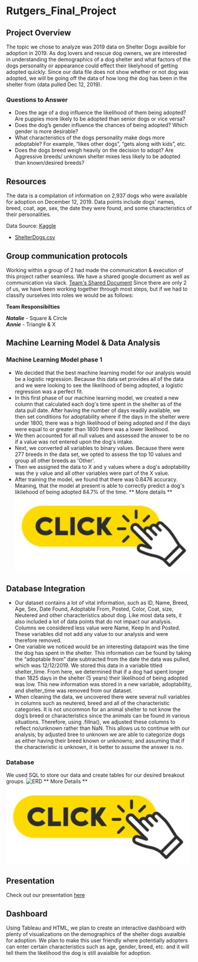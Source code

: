 # Rutgers_Final_Project
## Project Overview
The topic we chose to analyze was 2019 data on Shelter Dogs availble for adoption in 2019. As dog lovers and rescue dog owners, we are interested in understanding the demographics of a dog shelter and what factors of the dogs personality or appearance could effect their likelyhood of getting adopted quickly. Since our data file does not show whether or not dog was adopted, we will be going off the data of how long the dog has been in the shelter from (data pulled Dec 12, 2019).

### Questions to Answer
- Does the age of a dog influence the likelihood of them being adopted? Are puppies more likely to be adopted than senior dogs or vice versa?
- Does the dog’s gender influence the chances of being adopted? Which gender is more desirable?
- What characteristics of the dogs personality make dogs more adoptable? For example, “likes other dogs”, “gets along with kids”, etc.
- Does the dogs breed weigh heavily on the decision to adopt? Are Aggressive breeds/ unknown shelter mixes less likely to be adopted than known/desired breeds?


## Resources
The data is a compilation of information on 2,937 dogs who were available for adoption on December 12, 2019. Data points include dogs' names, breed, coat, age, sex, the date they were found, and some characteristics of their personalities.

Data Source: [Kaggle](https://www.kaggle.com/datasets/jmolitoris/adoptable-dogs)

- [ShelterDogs.csv](https://www.kaggle.com/datasets/jmolitoris/adoptable-dogs?select=ShelterDogs.csv)

## Group communication protocols
Working within a group of 2 had made the communication & execution of this project rather seamless. We have a shared google document as well as communication via slack.
[Team's Shared Document](https://docs.google.com/document/d/1KF-XNCNdnlLSpv6ixOsE8ZxQ-XxDwV9jrcZoqkKc6S8/edit) 
Since there are only 2 of us, we have been working together through most steps, but if we had to classify ourselves into roles we would be as follows:

**Team Responsibilties**

***Natalie*** - Square & Circle\
***Annie*** - Triangle & X

## Machine Learning Model & Data Analysis
### Machine Learning Model phase 1
- We decided that the best machine learning model for our analysis would be a logistic regression. Because this data set provides all of the data and we were looking to see the likelihood of being adopted, a logistic regression was a perfect fit. 
- In this first phase of our machine learning model, we created a new column that calculated each dog's time spent in the shelter as of the data pull date. After having the number of days readily available, we then set conditions for adoptability where if the days in the shelter were under 1800, there was a high likelihood of being adopted and if the days were equal to or greater than 1800 there was a lower likelihood. 
- We then accounted for all null values and assessed the answer to be no if a value was not entered upon the dog's intake.
- Next, we converted all variables to binary values. Because there were 277 breeds in the data set, we opted to assess the top 10 values and group all other breeds as 'Other'. 
- Then we assigned the data to X and y values where a dog's adoptability was the y value and all other variables were part of the X value.
- After training the model, we found that there was 0.8476 accuracy. Meaning, that the model at present is able to correctly predict a dog's likliehood of being adopted 84.7% of the time.
** More details **
[![](Resources/click.PNG)](https://github.com/nataliecagno/Rutgers_Final_Project/tree/Natalie)

## Database Integration
- Our dataset contains a lot of vital information, such as ID, Name, Breed, Age, Sex, Date Found, Adoptable From, Posted, Color, Coat, size, Neutered and other characteristics about dog. Like most data sets, it also included a lot of data points that do not impact our analysis. Columns we considered less value were Name, Keep In and Posted. These variables did not add any value to our analysis and were therefore removed.
- One variable we noticed would be an interesting datapoint was the time the dog has spent in the shelter. This information can be found by taking the “adoptable from” date subtracted from the date the data was pulled, which was 12/12/2019. We stored this data in a variable titled shelter_time. From here, we determined that if a dog had spent longer than 1825 days in the shelter (5 years) their likelihood of being adopted was low. This new information was stored in a new variable, adoptability, and shelter_time was removed from our dataset.
- When cleaning the data, we uncovered there were several null variables in columns such as neutered, breed and all of the characteristic categories. It is not uncommon for an animal shelter to not know the dog’s breed or characteristics since the animals can be found in various situations. Therefore, using .fillna(), we adjusted these columns to reflect no/unknown rather than NaN. This allows us to continue with our analysis; by adjusted bree to unknown we are able to categorize dogs as either having their breed known or unknowns; and assuming that if the characteristic is unknown, it is better to assume the answer is no.

### Database
We used SQL to store our data and create tables for our desired breakout groups. 
![ERD]()
 ** More Details **
 [![](Resources/click.PNG)](https://github.com/nataliecagno/Rutgers_Final_Project/tree/Annie)

## Presentation
Check out our presentation [here](https://docs.google.com/presentation/d/1pDOwgm4KDFHsqqZ5XA-lx-JEhnzCCqGH-2m1Bs0F4_8/edit#slide=id.p)

## Dashboard
Using Tableau and HTML, we plan to create an interactive dashboard with plenty of visualizations on the demographics of the shelter dogs avaialble for adoption. We plan to make this user friendly where potentially adopters can enter certain characteristics such as age, gender, breed, etc. and it will tell them the likelihood the dog is still avaialble for adoption. 
